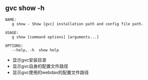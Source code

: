 ## gvc show -h
```shell
NAME:
   g show - Show [gvc] installation path and config file path.

USAGE:
   g show [command options] [arguments...]

OPTIONS:
   --help, -h  show help
```

- 显示gvc安装目录
- 显示gvc自身的配置文件路径
- 显示gvc使用的webdav的配置文件路径
